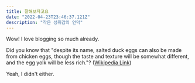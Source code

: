 ```yaml
---
title: 잘해보자고요
date: "2022-04-23T23:46:37.121Z"
description: "작은 성취감의 언덕"
---
```


Wow! I love blogging so much already.

Did you know that "despite its name, salted duck eggs can also be made from
chicken eggs, though the taste and texture will be somewhat different, and the
egg yolk will be less rich."?
([Wikipedia Link](https://en.wikipedia.org/wiki/Salted_duck_egg))

Yeah, I didn't either.
